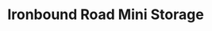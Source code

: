 ---
title: "Ironbound Road Mini Storage"
url: /williamsburg/ironbound-road-mini-storage-ironbound-road-13/
shop: storage rental
---